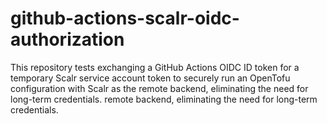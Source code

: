 # github-actions-scalr-oidc-authorization
This repository tests exchanging a GitHub Actions OIDC ID token for a temporary Scalr service account token to securely run an OpenTofu configuration with Scalr as the remote backend, eliminating the need for long-term credentials. remote backend, eliminating the need for long-term credentials.
